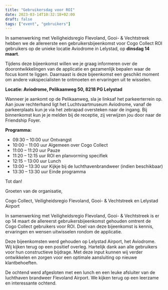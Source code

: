 ```yaml
---
title: "Gebruikersdag voor ROI"
date: 2023-03-14T10:32:18+02:00
draft: false
tags: ["event", "gebruikers"]
---
```

In samenwerking met Veiligheidsregio Flevoland, Gooi- & Vechtstreek hebben we de allereerste een gebruikersbijeenkomst
voor Cogo Collect
ROI gebruikers op de unieke locatie Aviodrome in Lelystad, op **dinsdag 14 maart**.

Tijdens deze bijeenkomst willen we je graag informeren over de doorontwikkelingen van de applicatie en gezamenlijk
bepalen waar de focus komt te liggen. Daarnaast is deze bijeenkomst een geschikt moment om andere vakspecialisten te
ontmoeten en ervaringen uit te wisselen.

**Locatie: Aviodrome, Pelikaanweg 50, 8218 PG Lelystad**

Wanneer je aankomt op de Pelikaanweg, sla je linksaf het parkeerterrein op. Aan jouw rechterhand ligt het
Luchtvaartmuseum Aviodrome, vanaf de parkeerplaats kun je via het zebrapad oversteken naar de ingang. Bij binnenkomst
kun je je melden bij de receptie, zij verwijzen jou door naar de Friendship Foyer.

**Programma:**

* 09:30 – 10:00 uur Ontvangst
* 10:00 – 11:00 uur Algemeen over Cogo Collect
* 11:00 – 11:20 uur Pauze
* 11:20 – 12:15 uur ROI en planvorming specifiek
* 12:15 – 13:00 uur Lunch
* 13:00 – 13:30 uur Kijkje bij de luchthavenbrandweer (indien beschikbaar)
* 13:30 – 13:30 uur Einde programma

Tot dan!

Groeten van de organisatie,

Cogo Collect, Veiligheidsregio Flevoland, Gooi- & Vechtstreek en Lelystad Airport

In samenwerking met Veiligheidsregio Flevoland, Gooi- & Vechtstreek is er op 14 maart de allereerst
gebruikersbijeenkomst gehouden omtrent de Cogo Collect gebruikers voor ROI. Doel van deze bijeenkomst is kennis,
ervaringen en wensen uitwisselen rondom de applicatie.

Deze bijeenkomsten werd gehouden op Lelystad Airport, het Aviodrome.  Wij kijken terug op een positief overleg. Hartelijk dank aan alle gebruikers voor hun constructieve bijdrage. Met deze
input kunnen wij verder ontwikkelen en zorgen voor een optimale aansluiting op nieuwe klantbehoeften.

De ochtend werd afgesloten met een lunch en een leuke afsluiter van de luchthaven brandweer Flevoland Airport. We kijken
terug op een leerzame en interessante ochtend.